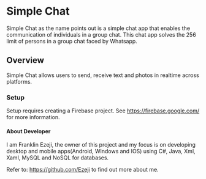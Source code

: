 # Simple Chat

Simple Chat as the name points out is a simple chat app that enables the communication of individuals in a group chat. This chat app solves the 256 limit of persons in a group chat faced by Whatsapp.

## Overview

Simple Chat allows users to send, receive text and photos in realtime across platforms.

### Setup

Setup requires creating a Firebase project. See https://firebase.google.com/ for more information.

#### About Developer

I am Franklin Ezeji, the owner of this project and my focus is on developing desktop and mobile apps(Android, Windows and IOS) using C#, Java, Xml, Xaml, MySQL and NoSQL for databases.

Refer to: https://github.com/Ezeji to find out more about me.

